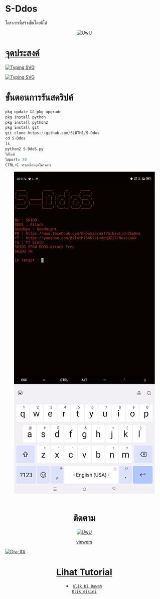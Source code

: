 # S-Ddos
โครงการนี้สร้างขึ้นโดยชิโด้
<p align="center">
  <a href="https://github.com/Dra-ID"><img src="http://readme-typing-svg.herokuapp.com?color=FFFFFF&center=true&vCenter=true&multiline=false&lines=Kasih+Star+Lah+Njinh+Banget" alt="UwU">
  
# จุดประสงค์

<p align="center">

<a href="https://git.io/typing-svg"><img src="https://readme-typing-svg.demolab.com?font=Fira+Code&pause=1000&random=true&width=435&lines=%E0%B9%82%E0%B8%84%E0%B8%A3%E0%B8%87%E0%B8%81%E0%B8%B2%E0%B8%A3%E0%B8%99%E0%B8%B5%E0%B9%89%E0%B8%AA%E0%B8%A3%E0%B9%89%E0%B8%B2%E0%B8%87%E0%B8%82%E0%B8%B6%E0%B9%89%E0%B8%99%E0%B9%80%E0%B8%9E%E0%B8%B7%E0%B9%88%E0%B8%AD%E0%B8%A8%E0%B8%B6%E0%B8%81%E0%B8%A9%E0%B8%B2%E0%B9%80%E0%B8%97%E0%B9%88%E0%B8%B2%E0%B8%99%E0%B8%B1%E0%B9%89%E0%B8%99%F0%9F%91%BE%F0%9F%9B%9C" alt="Typing SVG" /></a>

  <a href="https://git.io/typing-svg"><img src="https://readme-typing-svg.demolab.com?font=Fira+Code&pause=1000&color=45E1F7&background=FF2E3B00&random=true&width=435&lines=%E0%B8%AB%E0%B8%B2%E0%B8%81%E0%B9%83%E0%B8%8A%E0%B9%89%E0%B9%83%E0%B8%99%E0%B8%97%E0%B8%B2%E0%B8%87%E0%B8%9C%E0%B8%B4%E0%B8%94%E0%B8%9C%E0%B8%B9%E0%B9%89%E0%B8%9E%E0%B8%B1%E0%B8%92%E0%B8%99%E0%B8%B2%E0%B8%88%E0%B8%B0%E0%B9%84%E0%B8%A1%E0%B9%88%E0%B8%A3%E0%B8%B1%E0%B8%9A%E0%B8%9C%E0%B8%B4%E0%B8%94%E0%B8%8A%E0%B8%AD%E0%B8%9A%E0%B9%83%E0%B8%94%E0%B9%86" alt="Typing SVG" /></a>

# ขั้นตอนการรันสคริปต์
```python
pkg update && pkg upgrade
pkg install python
pkg install python2
pkg install git
git clone https://github.com/SLOTH1/S-Ddos
cd S-Ddos
ls
python2 S-DdoS.py
ใส่ไอพี
ใส่port= 80
CTRL+C วรรกเพื่อหยุดโครงการ
```
<div align="center">
  <img src="Screenshot_20240126-201143.jpg">
  <br>
  <br>

# ติดตาม 
<p align="center">

  <a href="https://github.com/SLOTH1"><img src="http://readme-typing-svg.herokuapp.com?color=BF00FF&center=true&vCenter=true&multiline=false&lines=ติดตาม+ผู้สร้าง+SHIDO" alt="UwU">
<p 

# viewers 
<p align=left> <img src=https://komarev.com/ghpvc/?username=SpamCalles alt=Dra-ID/> </p>

# Lihat Tutorial 

<li><code>Klik Di Bawah
<a href="https://youtu.be/4GoOi7mmDCw">Klik disini</a></code></li> 
